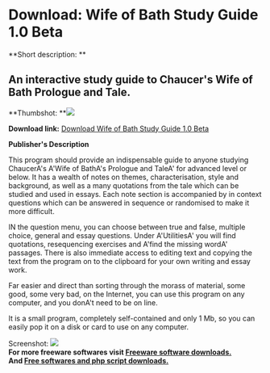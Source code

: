 # Download: Wife of Bath Study Guide 1.0 Beta

**Short description: **

## An interactive study guide to Chaucer's Wife of Bath Prologue and Tale.

  
**Thumbshot: **![](http://www.freewarefiles.com/screenshot/wifeofbath_md.jpg)   
  
**Download link:** [Download Wife of Bath Study Guide 1.0 Beta](http://freesoftwares.boysofts.com/Wife-of-Bath-Study-Guide_program_53264.html)  
  

**Publisher's Description**  
  

This program should provide an indispensable guide to anyone studying
ChaucerA's A'Wife of BathA's Prologue and TaleA' for advanced level or below.
It has a wealth of notes on themes, characterisation, style and background, as
well as a many quotations from the tale which can be studied and used in
essays. Each note section is accompanied by in context questions which can be
answered in sequence or randomised to make it more difficult.

IN the question menu, you can choose between true and false, multiple choice,
general and essay questions. Under A'UtilitiesA' you will find quotations,
resequencing exercises and A'find the missing wordA' passages. There is also
immediate access to editing text and copying the text from the program on to
the clipboard for your own writing and essay work.

Far easier and direct than sorting through the morass of material, some good,
some very bad, on the Internet, you can use this program on any computer, and
you donA't need to be on line.

It is a small program, completely self-contained and only 1 Mb, so you can
easily pop it on a disk or card to use on any computer.

  
  
Screenshot: ![](http://www.freewarefiles.com/screenshot/wifeofbath.jpg)  
**For more freeware softwares visit [Freeware software downloads.](http://freesoftwares.boysofts.com/)**   
**And [Free softwares and php script downloads.](http://www.boysofts.com/)**

